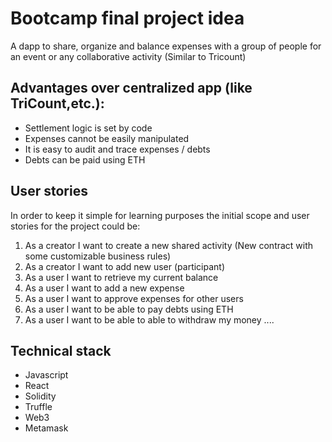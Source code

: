 
# Bootcamp final project idea

A dapp to share, organize and balance expenses with a group of people for an event or any collaborative activity (Similar to Tricount)

## Advantages over centralized app (like TriCount,etc.):

* Settlement logic is set by code 
* Expenses cannot be easily manipulated 
* It is easy to audit and trace expenses / debts
* Debts can be paid using ETH

## User stories

In order to keep it simple for learning purposes the initial scope and user stories for the project could be:

1. As a creator I want to create a new shared activity (New contract with some customizable business rules)
2. As a creator I want to add new user (participant)
3. As a user I want to retrieve my current balance
4. As a user I want to add a new expense
5. As a user I want to approve expenses for other users
6. As a user I want to be able to pay debts using ETH
7. As a user I want to be able to able to withdraw my money
....

## Technical stack

* Javascript
* React
* Solidity
* Truffle
* Web3
* Metamask
